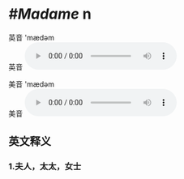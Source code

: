 # ***\#Madame*** n
英音 'mædəm  
英音
<audio src="./media/Madame1_AAC.aac" controls="controls"></audio>

美音 'mædəm  
美音
<audio src="./media/Madame2_AAC.aac" controls="controls"></audio>



  

英文释义
---
### 1.**夫人，太太，女士**  


